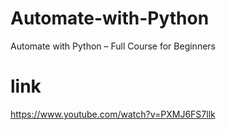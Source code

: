 # Automate-with-Python
Automate with Python – Full Course for Beginners
# link
https://www.youtube.com/watch?v=PXMJ6FS7llk
